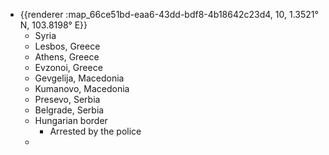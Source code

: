 - {{renderer :map_66ce51bd-eaa6-43dd-bdf8-4b18642c23d4, 10, 1.3521° N, 103.8198° E}}
	- Syria
	- Lesbos, Greece
	- Athens, Greece
	- Evzonoi, Greece
	- Gevgelija, Macedonia
	- Kumanovo, Macedonia
	- Presevo, Serbia
	- Belgrade, Serbia
	- Hungarian border
		- Arrested by the police
	-